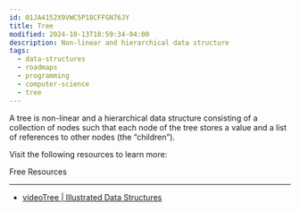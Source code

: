 ```yaml
---
id: 01JA4152X9VWC5P18CFFGN76JY
title: Tree
modified: 2024-10-13T18:59:34-04:00
description: Non-linear and hierarchical data structure
tags:
  - data-structures
  - roadmaps
  - programming
  - computer-science
  - tree
---
```

A tree is non-linear and a hierarchical data structure consisting of a collection of nodes such that each node of the tree stores a value and a list of references to other nodes (the “children”).

Visit the following resources to learn more:

Free Resources

---

- [videoTree | Illustrated Data Structures](https://www.youtube.com/watch?v=S2W3SXGPVyU)